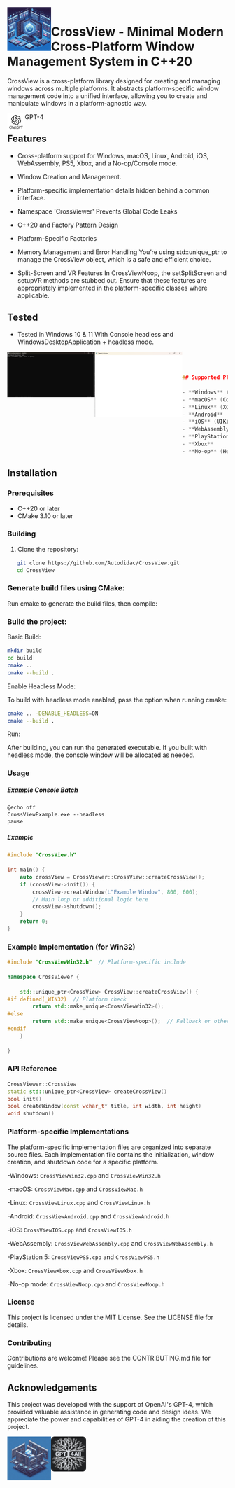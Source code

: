 <img align="left" src="image/1.jpg" width="100px"/>

# CrossView - Minimal Modern Cross-Platform Window Management System in C++20
CrossView is a cross-platform library designed for creating and managing windows across multiple platforms. It abstracts platform-specific window management code into a unified interface, allowing you to create and manipulate windows in a platform-agnostic way. 

<img align="left" src="image/gpt.jpg" width="40px"/>GPT-4


## Features

- Cross-platform support for Windows, macOS, Linux, Android, iOS, WebAssembly, PS5, Xbox, and a No-op/Console mode.
- Window Creation and Management.
- Platform-specific implementation details hidden behind a common interface.
- Namespace 'CrossViewer' Prevents Global Code Leaks
- C++20 and Factory Pattern Design
- Platform-Specific Factories
- Memory Management and Error Handling
You’re using std::unique_ptr to manage the CrossView object, which is a safe and efficient choice.

- Split-Screen and VR Features
In CrossViewNoop, the setSplitScreen and setupVR methods are stubbed out. Ensure that these features are appropriately implemented in the platform-specific classes where applicable.

## Tested

- Tested in Windows 10 & 11 With Console headless and WindowsDesktopApplication + headless mode.

<img align="left" src="image/1.png" width="200px"/>

<img align="left" src="image/4.png" width="200px"/>

```cpp



## Supported Platforms

- **Windows** (Win32)
- **macOS** (Cocoa)
- **Linux** (XCB or XLib)
- **Android**
- **iOS** (UIKit)
- **WebAssembly** (Emscripten)
- **PlayStation 5** (PS5)
- **Xbox**
- **No-op** (Headless mode)
```


## Installation

### Prerequisites

- C++20 or later
- CMake 3.10 or later

### Building

1. Clone the repository:
```sh
   git clone https://github.com/Autodidac/CrossView.git
   cd CrossView
```

### Generate build files using CMake:
Run cmake to generate the build files, then compile:

### Build the project:
Basic Build:
```sh
mkdir build
cd build
cmake ..
cmake --build .
```
Enable Headless Mode:

To build with headless mode enabled, pass the option when running cmake:
```sh
cmake .. -DENABLE_HEADLESS=ON
cmake --build .
```
Run:

After building, you can run the generated executable. If you built with headless mode, the console window will be allocated as needed.


### Usage
##### Example Console Batch
```batch
@echo off
CrossViewExample.exe --headless
pause
```

##### Example
```cpp
#include "CrossView.h"

int main() {
    auto crossView = CrossViewer::CrossView::createCrossView();
    if (crossView->init()) {
        crossView->createWindow(L"Example Window", 800, 600);
        // Main loop or additional logic here
        crossView->shutdown();
    }
    return 0;
}
```

### Example Implementation (for Win32)
```cpp
#include "CrossViewWin32.h"  // Platform-specific include

namespace CrossViewer {

    std::unique_ptr<CrossView> CrossView::createCrossView() {
#if defined(_WIN32)  // Platform check
        return std::make_unique<CrossViewWin32>();
#else
        return std::make_unique<CrossViewNoop>();  // Fallback or other platform-specific class
#endif
    }

}
```

### API Reference

```cpp
CrossViewer::CrossView
static std::unique_ptr<CrossView> createCrossView()
bool init()
bool createWindow(const wchar_t* title, int width, int height)
void shutdown()

```


### Platform-specific Implementations
The platform-specific implementation files are organized into separate source files. Each implementation file contains the initialization, window creation, and shutdown code for a specific platform.

-Windows: `CrossViewWin32.cpp` and `CrossViewWin32.h`

-macOS: `CrossViewMac.cpp` and `CrossViewMac.h`

-Linux: `CrossViewLinux.cpp` and `CrossViewLinux.h`

-Android: `CrossViewAndroid.cpp` and `CrossViewAndroid.h`

-iOS: `CrossViewIOS.cpp` and `CrossViewIOS.h`

-WebAssembly: `CrossViewWebAssembly.cpp` and `CrossViewWebAssembly.h`

-PlayStation 5: `CrossViewPS5.cpp` and `CrossViewPS5.h`

-Xbox: `CrossViewXbox.cpp` and `CrossViewXbox.h`

-No-op mode: `CrossViewNoop.cpp` and `CrossViewNoop.h`

### License
This project is licensed under the MIT License. See the LICENSE file for details.

### Contributing
Contributions are welcome! Please see the CONTRIBUTING.md file for guidelines.

## Acknowledgements
This project was developed with the support of OpenAI's GPT-4, which provided valuable assistance in generating code and design ideas. We appreciate the power and capabilities of GPT-4 in aiding the creation of this project.

<img align="left" src="image/2.jpg" width="100px"/>

<img align="center" src="image/gpt4all.png" width="80px"/>



